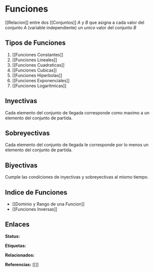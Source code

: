# Funciones
[[Relacion]] entre dos [[Conjuntos]] $A$ y $B$ que asigna a cada valor del conjunto $A$ (variable independiente) un *unico* valor del conjunto $B$

## Tipos de Funciones
1. [[Funciones Constantes]]
2. [[Funciones Lineales]]
3. [[Funciones Cuadraticas]]
4. [[Funciones Cubicas]]
5. [[Funciones Hiperbolas]]
6. [[Funciones Exponenciales]]
7. [[Funciones Logaritmicas]]

## Inyectivas
Cada elemento del conjunto de llegada corresponde como maximo a un elemento del conjunto de partida.

## Sobreyectivas
Cada elemento del conjunto de llegada le corresponde por lo menos un elemento del conjunto de partida.

## Biyectivas
Cumple las condiciones de inyectivas y sobreyectivas al mismo tiempo.

## Indice de Funciones
- [[Dominio y Rango de una Funcion]]
- [[Funciones Inversas]]

## Enlaces
**Status:**

**Etiquetas:**

**Relacionados:**


**Referencias:**
[[]]